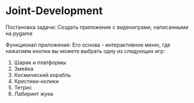 # Joint-Development
Постановка задачи: Создать приложение с видеоиграми, написанными на pygame

Функционал приложения: Его основа - интерактивное меню, где нажатием кнопки вы можете выбрать одну из следующих игр:
1) Шарик и платформы
2) Змейка
3) Космический корабль
4) Крестики-нолики
5) Тетрис
6) Лабиринт жука
